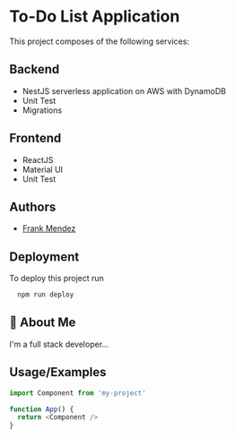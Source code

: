 
# To-Do List Application

This project composes of the following services:


## Backend

- NestJS serverless application on AWS with DynamoDB
- Unit Test
- Migrations

## Frontend

- ReactJS
- Material UI
- Unit Test

## Authors

- [Frank Mendez](https://github.com/frank-mendez)


## Deployment

To deploy this project run

```bash
  npm run deploy
```


## 🚀 About Me
I'm a full stack developer...


## Usage/Examples

```javascript
import Component from 'my-project'

function App() {
  return <Component />
}
```

